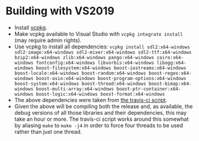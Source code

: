 # Building with VS2019
 * Install [vcpkg](https://github.com/Microsoft/vcpkg).
 * Make vcpkg available to Visual Studio with `vcpkg integrate install` (may require admin rights).
 * Use vcpkg to install all dependencies:
```vcpkg install sdl2:x64-windows sdl2-image:x64-windows sdl2-mixer:x64-windows sdl2-ttf:x64-windows bzip2:x64-windows zlib:x64-windows pango:x64-windows cairo:x64-windows fontconfig:x64-windows libvorbis:x64-windows libogg:x64-windows boost-filesystem:x64-windows boost-iostreams:x64-windows boost-locale:x64-windows boost-random:x64-windows boost-regex:x64-windows boost-asio:x64-windows boost-program-options:x64-windows boost-system:x64-windows boost-thread:x64-windows boost-bimap:x64-windows boost-multi-array:x64-windows boost-ptr-container:x64-windows boost-logic:x64-windows boost-format:x64-windows```
  * The above dependencies were taken from [the travis-ci script](https://github.com/wesnoth/wesnoth/blob/master/utils/travis/steps/script.sh).
  * Given the above will be compiling both the release and, as available, the debug versions of all those libraries and their dependencies, this may take an hour or more. The travis-ci script works around this somewhat by aliasing `make` to `make -j4` in order to force four threads to be used rather than just one thread.
